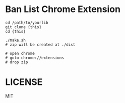 # Ban List Chrome Extension

```
cd /path/to/yourlib
git clone {this}
cd {this}

./make.sh
# zip will be created at ./dist

# open chrome
# goto chrome://extensions
# drop zip
```

# LICENSE
MIT
